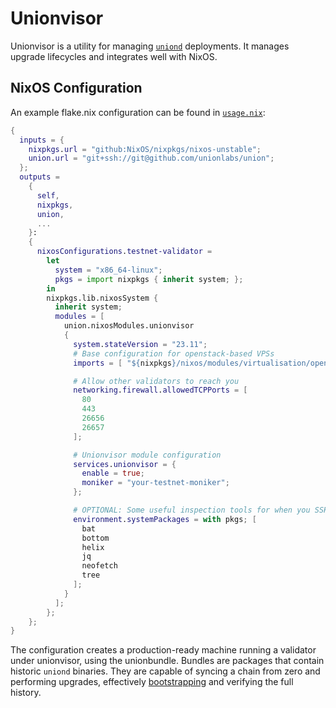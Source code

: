 <!-- GENERATED: DO NOT EDIT -->

# Unionvisor

Unionvisor is a utility for managing [`uniond`](/uniond/README.md) deployments. It manages upgrade lifecycles and integrates well with NixOS.

## NixOS Configuration

An example flake.nix configuration can be found in [`usage.nix`](./usage.nix):

```nix
{
  inputs = {
    nixpkgs.url = "github:NixOS/nixpkgs/nixos-unstable";
    union.url = "git+ssh://git@github.com/unionlabs/union";
  };
  outputs =
    {
      self,
      nixpkgs,
      union,
      ...
    }:
    {
      nixosConfigurations.testnet-validator =
        let
          system = "x86_64-linux";
          pkgs = import nixpkgs { inherit system; };
        in
        nixpkgs.lib.nixosSystem {
          inherit system;
          modules = [
            union.nixosModules.unionvisor
            {
              system.stateVersion = "23.11";
              # Base configuration for openstack-based VPSs
              imports = [ "${nixpkgs}/nixos/modules/virtualisation/openstack-config.nix" ];

              # Allow other validators to reach you
              networking.firewall.allowedTCPPorts = [
                80
                443
                26656
                26657
              ];

              # Unionvisor module configuration
              services.unionvisor = {
                enable = true;
                moniker = "your-testnet-moniker";
              };

              # OPTIONAL: Some useful inspection tools for when you SSH into your validator
              environment.systemPackages = with pkgs; [
                bat
                bottom
                helix
                jq
                neofetch
                tree
              ];
            }
          ];
        };
    };
}

```

The configuration creates a production-ready machine running a validator under unionvisor, using the unionbundle. Bundles are packages that contain historic `uniond` binaries. They are capable of syncing a chain from zero and performing upgrades, effectively [bootstrapping](<https://en.wikipedia.org/wiki/Bootstrapping_(compilers)>) and verifying the full history.
